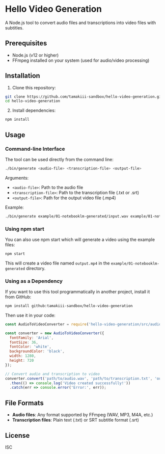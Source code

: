 # Hello Video Generation

A Node.js tool to convert audio files and transcriptions into video files with subtitles.

## Prerequisites

- Node.js (v12 or higher)
- FFmpeg installed on your system (used for audio/video processing)

## Installation

1. Clone this repository:
```sh
git clone https://github.com/tamakiii-sandbox/hello-video-generation.git
cd hello-video-generation
```

2. Install dependencies:
```sh
npm install
```

## Usage

### Command-line Interface

The tool can be used directly from the command line:

```sh
./bin/generate <audio-file> <transcription-file> <output-file>
```

Arguments:
- `<audio-file>`: Path to the audio file
- `<transcription-file>`: Path to the transcription file (.txt or .srt)
- `<output-file>`: Path for the output video file (.mp4)

Example:
```sh
./bin/generate example/01-notebooklm-generated/input.wav example/01-notebooklm-generated/transcription.txt output.mp4
```

### Using npm start

You can also use npm start which will generate a video using the example files:

```sh
npm start
```

This will create a video file named `output.mp4` in the `example/01-notebooklm-generated` directory.

### Using as a Dependency

If you want to use this tool programmatically in another project, install it from GitHub:

```sh
npm install github:tamakiii-sandbox/hello-video-generation
```

Then use it in your code:

```javascript
const AudioToVideoConverter = require('hello-video-generation/src/audioToVideoConverter');

const converter = new AudioToVideoConverter({
  fontFamily: 'Arial',
  fontSize: 36,
  fontColor: 'white',
  backgroundColor: 'black',
  width: 1280,
  height: 720
});

// Convert audio and transcription to video
converter.convert('path/to/audio.wav', 'path/to/transcription.txt', 'output.mp4')
  .then(() => console.log('Video created successfully!'))
  .catch(err => console.error('Error:', err));
```

## File Formats

- **Audio files**: Any format supported by FFmpeg (WAV, MP3, M4A, etc.)
- **Transcription files**: Plain text (.txt) or SRT subtitle format (.srt)

## License

ISC
